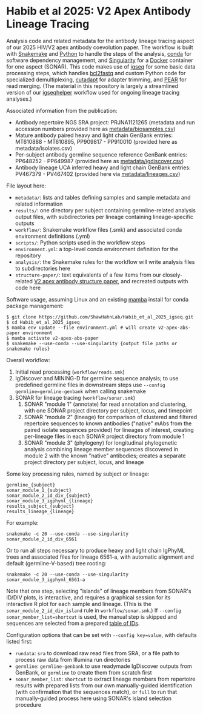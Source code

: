 # Habib et al 2025: V2 Apex Antibody Lineage Tracing

Analysis code and related metadata for the antibody lineage tracing aspect of
our 2025 HIV/V2 apex antibody coevolution paper.  The workflow is built with
[Snakemake] and [Python] to handle the steps of the analysis, [conda] for
software dependency management, and [Singularity] for a [Docker] container for
one aspect (SONAR).  This code makes use of [igseq] for some basic data
processing steps, which handles [bcl2fastq] and custom Python code for
specialized demultiplexing, [cutadapt] for adapter trimming, and [PEAR] for
read merging.  (The material in this repository is largely a streamlined
version of our [igseqhelper] workflow used for ongoing lineage tracing
analyses.)

Associated information from the publication:

 * Antibody repertoire NGS SRA project: PRJNA1121265 (metadata and run
   accession numbers provided here as
   [metadata/biosamples.csv](metadata/biosamples.csv))
 * Mature antibody paired heavy and light chain GenBank entries: MT610888 -
   MT610895, PP909817 - PP910010 (provided here as metadata/isolates.csv)
 * Per-subject antibody germline sequence reference GenBank entries: PP648252 -
   PP649987 (provided here as
   [metadata/igdiscover.csv](metadata/igdiscover.csv))
 * Antibody lineage UCA inferred heavy and light chain GenBank entries:
   PV467379 - PV467402 (provided here via
   [metadata/lineages.csv](metadata/lineages.csv))

File layout here:

 * `metadata/`: lists and tables defining samples and sample metadata and
   related information
 * `results/`: one directory per subject containing germline-related analysis
   output files, with subdirectories per lineage containing lineage-specific
   outputs
 * `workflow/`: Snakemake workflow files (.smk) and associated conda
   environment definitions (.yml)
 * `scripts/`: Python scripts used in the workflow steps
 * `environment.yml`: a top-level conda environment definition for the
   repository
 * `analysis/`: the Snakemake rules for the workflow will write analysis files
   to subdirectories here
 * `structure-paper/`: text equivalents of a few items from our closely-related
   [V2 apex antibody structure paper], and recreated outputs with code here

Software usage, assuming Linux and an existing [mamba] install for conda package
management:

    $ git clone https://github.com/ShawHahnLab/Habib_et_al_2025_igseq.git
    $ cd Habib_et_al_2025_igseq
    $ mamba env update --file environment.yml # will create v2-apex-abs-paper environment
    $ mamba activate v2-apex-abs-paper
    $ snakemake --use-conda --use-singularity {output file paths or snakemake rules}

Overall workflow:

 1. Initial read processing (`workflow/reads.smk`)
 2. IgDiscover and MINING-D for germline sequence analysis; to use predefined
    germline files in downstream steps use `--config germline=germline-genbank`
    when calling snakemake
 3. SONAR for lineage tracing (`workflow/sonar.smk`)
    1. SONAR "module 1" (annotate) for read annotation and clustering, with one
       SONAR project directory per subject, locus, and timepoint
    2. SONAR "module 2" (lineage) for comparison of clustered and filtered
       repertoire sequences to known antibodies ("native" mAbs from the paired
       isolate sequences provided) for lineages of interest, creating
       per-lineage files in each SONAR project directory from module 1
    3. SONAR "module 3" (phylogeny) for longitudinal phylogenetic analysis
       combining lineage member sequences discovered in module 2 with the
       known "native" antibodies; creates a separate project directory per
       subject, locus, and lineage

Some key processing rules, named by subject or lineage:

    germline_{subject}
    sonar_module_1_{subject}
    sonar_module_2_id_div_{subject}
    sonar_module_3_igphyml_{lineage}
    results_subject_{subject}
    results_lineage_{lineage}

For example:

    snakemake -c 20 --use-conda --use-singularity sonar_module_2_id_div_6561

Or to run all steps necessary to produce heavy and light chain IgPhyML trees
and associated files for lineage 6561-a, with automatic alignment and default
(germline-V-based) tree rooting:

    snakemake -c 20 --use-conda --use-singularity sonar_module_3_igphyml_6561-a

Note that one step, selecting "islands" of lineage members from SONAR's ID/DIV
plots, is interactive, and requires a graphical session for its interactive R
plot for each sample and lineage.  (This is the `sonar_module_2_id_div_island`
rule in `workflow/sonar.smk`.)  If `--config sonar_member_list=shortcut` is
used, the manual step is skipped and sequences are selected from a prepared
[table of IDs](workflow/lineage_member_ids.csv).

Configuration options that can be set with `--config key=value`, with defaults
listed first:

 * `rundata`: `sra` to download raw read files from SRA, or a file path to
   process raw data from Illumina run directories
 * `germline`: `germline-genbank` to use readymade IgDiscover outputs from
   GenBank, or `germline` to create them from scratch first
 * `sonar_member_list`: `shortcut` to extract lineage members from repertoire
   results with prepared lists from our own manually-guided identification
   (with confirmation that the sequences match), or `full` to run that
   manually-guided process here using SONAR's island selection procedure

[Snakemake]: https://snakemake.readthedocs.io
[Python]: https://www.python.org
[conda]: https://conda.io
[Singularity]: https://github.com/sylabs/singularity
[Docker]: https://www.docker.com/
[igseqhelper]: https://github.com/shawhahnlab/igseqhelper
[igseq]: https://github.com/shawhahnlab/igseq
[mamba]: https://mamba.readthedocs.io
[bcl2fastq]: https://support.illumina.com/sequencing/sequencing_software/bcl2fastq-conversion-software.html
[cutadapt]: https://github.com/marcelm/cutadapt
[PEAR]: https://cme.h-its.org/exelixis/web/software/pear/doc.html
[V2 apex antibody structure paper]: https://doi.org/10.1084/jem.20250638
